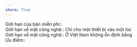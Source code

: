 ```yaml
---  
share: True  
---  
```

Giới hạn của bản miễn phí::  
Giới hạn về mặt công nghệ:: Chỉ cho một thiết bị vào một lúc  
Giới hạn về mặt công nghệ:: Ở Việt Nam không ổn định bằng  
Ưu điểm::  
